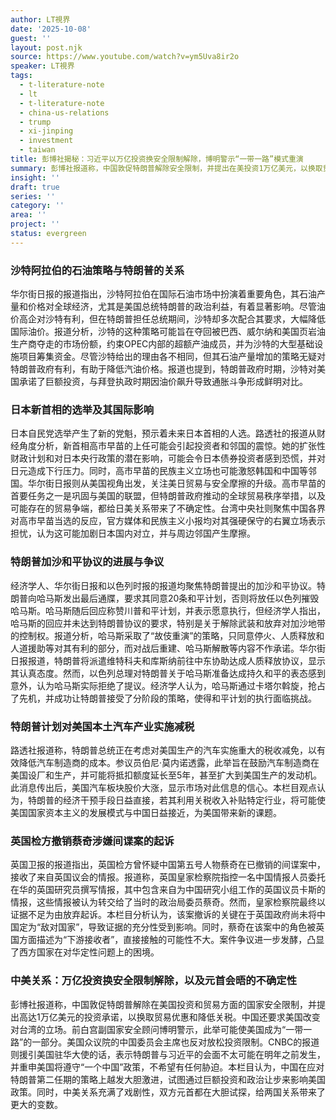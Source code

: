 ```yaml
---
author: LT視界
date: '2025-10-08'
guest: ''
layout: post.njk
source: https://www.youtube.com/watch?v=ym5Uva8ir2o
speaker: LT視界
tags:
  - t-literature-note
  - lt
  - t-literature-note
  - china-us-relations
  - trump
  - xi-jinping
  - investment
  - taiwan
title: 彭博社揭秘：习近平以万亿投资换安全限制解除，博明警示“一带一路”模式重演
summary: 彭博社报道称，中国敦促特朗普解除安全限制，并提出在美投资1万亿美元，以换取贸易优惠和降低关税。前白宫官员博明警示此举可能使美国成为“一带一路”的一部分。同时，美国驻华大使透露特朗普与习近平会面推迟，中美关系充满变数。
insight: ''
draft: true
series: ''
category: ''
area: ''
project: ''
status: evergreen
---
```

### 沙特阿拉伯的石油策略与特朗普的关系

华尔街日报的报道指出，沙特阿拉伯在国际石油市场中扮演着重要角色，其石油产量和价格对全球经济，尤其是美国总统特朗普的政治利益，有着显著影响。尽管油价高企对沙特有利，但在特朗普担任总统期间，沙特却多次配合其要求，大幅降低国际油价。报道分析，沙特的这种策略可能旨在夺回被巴西、威尔纳和美国页岩油生产商夺走的市场份额，约束OPEC内部的超额产油成员，并为沙特的大型基础设施项目筹集资金。尽管沙特给出的理由各不相同，但其石油产量增加的策略无疑对特朗普政府有利，有助于降低汽油价格。报道也提到，特朗普政府时期，沙特对美国承诺了巨额投资，与拜登执政时期因油价飙升导致通胀斗争形成鲜明对比。

### 日本新首相的选举及其国际影响

日本自民党选举产生了新的党魁，预示着未来日本首相的人选。路透社的报道从财经角度分析，新首相高市早苗的上任可能会引起投资者和邻国的震惊。她的扩张性财政计划和对日本央行政策的潜在影响，可能会令日本债券投资者感到恐慌，并对日元造成下行压力。同时，高市早苗的民族主义立场也可能激怒韩国和中国等邻国。华尔街日报则从美国视角出发，关注美日贸易与安全摩擦的升级。高市早苗的首要任务之一是巩固与美国的联盟，但特朗普政府推动的全球贸易秩序举措，以及可能存在的贸易争端，都给日美关系带来了不确定性。台湾中央社则聚焦中国各界对高市早苗当选的反应，官方媒体和民族主义小报均对其强硬保守的右翼立场表示担忧，认为这可能加剧日本国内对立，并与周边邻国产生摩擦。

### 特朗普加沙和平协议的进展与争议

经济学人、华尔街日报和以色列时报的报道均聚焦特朗普提出的加沙和平协议。特朗普向哈马斯发出最后通牒，要求其同意20条和平计划，否则将放任以色列摧毁哈马斯。哈马斯随后回应称赞川普和平计划，并表示愿意执行，但经济学人指出，哈马斯的回应并未达到特朗普协议的要求，特别是关于解除武装和放弃对加沙地带的控制权。报道分析，哈马斯采取了“故伎重演”的策略，只同意停火、人质释放和人道援助等对其有利的部分，而对战后重建、哈马斯解散等内容不作承诺。华尔街日报报道，特朗普将派遣维特科夫和库斯纳前往中东协助达成人质释放协议，显示其认真态度。然而，以色列总理对特朗普关于哈马斯准备达成持久和平的表态感到意外，认为哈马斯实际拒绝了提议。经济学人认为，哈马斯通过卡塔尔斡旋，抢占了先机，并成功让特朗普接受了分阶段的策略，使得和平计划的执行面临挑战。

### 特朗普计划对美国本土汽车产业实施减税

路透社报道称，特朗普总统正在考虑对美国生产的汽车实施重大的税收减免，以有效降低汽车制造商的成本。参议员伯尼·莫内诺透露，此举旨在鼓励汽车制造商在美国设厂和生产，并可能将抵扣额度延长至5年，甚至扩大到美国生产的发动机。此消息传出后，美国汽车板块股价大涨，显示市场对此信息的信心。本栏目观点认为，特朗普的经济干预手段日益直接，若其利用关税收入补贴特定行业，将可能使美国国家资本主义的发展模式与中国日益接近，为美国带来新的课题。

### 英国检方撤销蔡奇涉嫌间谍案的起诉

英国卫报的报道指出，英国检方曾怀疑中国第五号人物蔡奇在已撤销的间谍案中，接收了来自英国议会的情报。报道称，英国皇家检察院指控一名中国情报人员委托在华的英国研究员撰写情报，其中包含来自为中国研究小组工作的英国议员卡斯的情报，这些情报被认为转交给了当时的政治局委员蔡奇。然而，皇家检察院最终以证据不足为由放弃起诉。本栏目分析认为，该案撤诉的关键在于英国政府尚未将中国定为“敌对国家”，导致证据的充分性受到影响。同时，蔡奇在该案中的角色被英国方面描述为“下游接收者”，直接接触的可能性不大。案件争议进一步发酵，凸显了西方国家在对华定性问题上的困境。

### 中美关系：万亿投资换安全限制解除，以及元首会晤的不确定性

彭博社报道称，中国敦促特朗普解除在美国投资和贸易方面的国家安全限制，并提出高达1万亿美元的投资承诺，以换取贸易优惠和降低关税。中国还要求美国改变对台湾的立场。前白宫副国家安全顾问博明警示，此举可能使美国成为“一带一路”的一部分。美国众议院的中国委员会主席也反对放松投资限制。CNBC的报道则援引美国驻华大使的话，表示特朗普与习近平的会面不太可能在明年之前发生，并重申美国将遵守“一个中国”政策，不希望有任何胁迫。本栏目认为，中国在应对特朗普第二任期的策略上越发大胆激进，试图通过巨额投资和政治让步来影响美国政策。同时，中美关系充满了戏剧性，双方元首都在大胆试探，给两国关系带来了更大的变数。